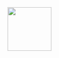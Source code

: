 <div id="header" align="center">
 <img src="https://www.behance.net/gallery/169558389/PIXEL-ART-PORTFOLIO/modules/959544489" width="100"/>
</div>
